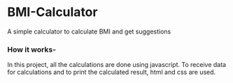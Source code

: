 # BMI-Calculator
A simple calculator to calculate BMI and get suggestions

### How it works-
In this project, all the calculations are done using javascript. To receive data for calculations and to print the calculated result, html and css are used.